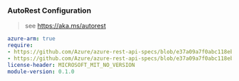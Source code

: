 ### AutoRest Configuration

> see https://aka.ms/autorest

``` yaml
azure-arm: true
require:
- https://github.com/Azure/azure-rest-api-specs/blob/e37a09a7f0abc118eb9ef4c3f25352100eef3a2e/specification/app/resource-manager/readme.md
- https://github.com/Azure/azure-rest-api-specs/blob/e37a09a7f0abc118eb9ef4c3f25352100eef3a2e/specification/app/resource-manager/readme.go.md
license-header: MICROSOFT_MIT_NO_VERSION
module-version: 0.1.0

```